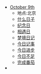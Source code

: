 - [October 9th](<October 9th.md>)
    - 地点:北京
    - [什么日子](<什么日子.md>)
    - [纪念日](<纪念日.md>)
    - [相遇日](<相遇日.md>)
    - [梦境日记](<梦境日记.md>)
    - [今日记事](<今日记事.md>)
    - [今日进步](<今日进步.md>)
    - [今日不足](<今日不足.md>)
    - [完成番茄](<完成番茄.md>)
- 
